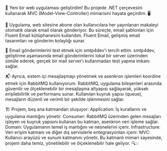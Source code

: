 🚀 Yeni bir web uygulaması geliştirdim! Bu projede .NET çerçevesini kullanarak MVC (Model-View-Controller) mimarisini hayata geçirdim. 🖥️

📧 Uygulama, web sitesine abone olan kullanıcılara her yayınlanan makaleyi otomatik olarak email olarak gönderiyor. Bu süreçte, email şablonları için Fluent Email kütüphanesini kullandım. Fluent Email, gelişmiş email tasarımları ve gönderim kolaylığı sunar.

🔧 Email gönderimlerini test etmek için smtp4dev'i tercih ettim. smtp4dev, geliştirme aşamasında email gönderimlerini lokal bir server üzerinden simüle ederek, gerçek bir mail server'ı kullanmadan test yapma imkanı sağlar.

📬 Ayrıca, sistem içi mesajlaşmayı yönetmek ve asenkron işlemleri koordine etmek için RabbitMQ kullanıyorum. RabbitMQ, uygulama bileşenleri arasında güvenilir ve ölçeklenebilir bir mesajlaşma altyapısı sağlayarak, yüksek erişilebilirlik ve performans sunar. Kullanılan kuyruk yapısı (queue), mesajların düzenli ve verimli bir şekilde işlenmesini sağlar.

🏗️ Projem, beş ana katmandan oluşuyor:
Application: İş kurallarını ve uygulama mantığını yönetir.
Consumer: RabbitMQ üzerinden gelen mesajları işleyen ve kuyruk yapısını kullanan bu katman, asenkron veri işleme sağlar.
Domain: Uygulamanın temel iş mantığını ve nesnelerini içerir.
Infrastructure: Veri erişim katmanı ve diğer dış servislerle entegrasyonları içerir.
MVC: Kullanıcı arayüzü ve sunum katmanını yönetir.
Bu katmanlı mimari sayesinde, projem daha temiz, yönetilebilir ve ölçeklenebilir hale geliyor. 🔍💡
